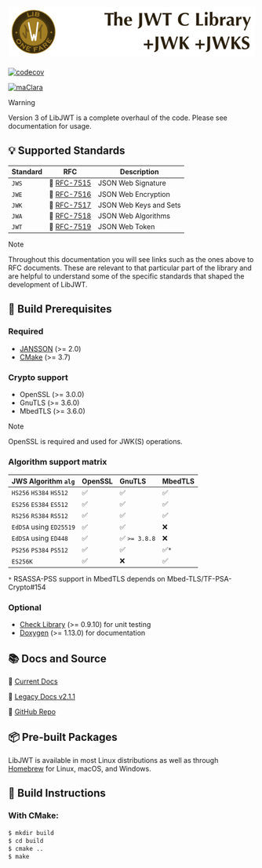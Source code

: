 ![LibJWT - The C JWT Library](images/LibJWT-800x152.png)
---

[![codecov](https://codecov.io/gh/benmcollins/libjwt/graph/badge.svg?token=MhCaZ8cpwQ)](https://codecov.io/gh/benmcollins/libjwt)

[![maClara](https://img.shields.io/badge/Sponsored%20by-maClara%2C%20LLC-blue?style=plastic&logoColor=blue)](https://maclara-llc.com)

> [!WARNING]
> Version 3 of LibJWT is a complete overhaul of the code. Please see documentation for usage.

## :bulb: Supported Standards

Standard | RFC                                                                        | Description
-------- | :------------------------------------------------------------------------: | ----------------------
``JWS``  | :page_facing_up: [RFC-7515](https://datatracker.ietf.org/doc/html/rfc7515) | JSON Web Signature
``JWE``  | :page_facing_up: [RFC-7516](https://datatracker.ietf.org/doc/html/rfc7516) | JSON Web Encryption
``JWK``  | :page_facing_up: [RFC-7517](https://datatracker.ietf.org/doc/html/rfc7517) | JSON Web Keys and Sets
``JWA``  | :page_facing_up: [RFC-7518](https://datatracker.ietf.org/doc/html/rfc7518) | JSON Web Algorithms
``JWT``  | :page_facing_up: [RFC-7519](https://datatracker.ietf.org/doc/html/rfc7519) | JSON Web Token

> [!NOTE]
> Throughout this documentation you will see links such as the ones
> above to RFC documents. These are relevant to that particular part of the
> library and are helpful to understand some of the specific standards that
> shaped the development of LibJWT.

## :construction: Build Prerequisites

### Required

- [JANSSON](https://github.com/akheron/jansson) (>= 2.0)
- [CMake](https://cmake.org) (>= 3.7)

### Crypto support

- OpenSSL (>= 3.0.0)
- GnuTLS (>= 3.6.0)
- MbedTLS (>= 3.6.0)

> [!NOTE]
> OpenSSL is required and used for JWK(S) operations.

### Algorithm support matrix

JWS Algorithm ``alg``         | OpenSSL            | GnuTLS             | MbedTLS
:---------------------------- | :----------------- | :----------------- | :----------------------
``HS256`` ``HS384`` ``HS512`` | :white_check_mark: | :white_check_mark: | :white_check_mark:
``ES256`` ``ES384`` ``ES512`` | :white_check_mark: | :white_check_mark: | :white_check_mark:
``RS256`` ``RS384`` ``RS512`` | :white_check_mark: | :white_check_mark: | :white_check_mark:
``EdDSA`` using ``ED25519``   | :white_check_mark: | :white_check_mark: | :x:
``EdDSA`` using ``ED448``     | :white_check_mark: | :white_check_mark: ``>= 3.8.8`` | :x:
``PS256`` ``PS384`` ``PS512`` | :white_check_mark: | :white_check_mark: | :white_check_mark:``*``
``ES256K``                    | :white_check_mark: | :x:                | :white_check_mark:

``*`` RSASSA-PSS support in MbedTLS depends on Mbed-TLS/TF-PSA-Crypto#154

### Optional

- [Check Library](https://github.com/libcheck/check/issues) (>= 0.9.10) for unit
  testing
- [Doxygen](https://www.doxygen.nl) (>= 1.13.0) for documentation

## :books: Docs and Source

:link: [Current Docs](https://libjwt.io)

:link: [Legacy Docs v2.1.1](https://libjwt.io/stable)

:link: [GitHub Repo](https://github.com/benmcollins/libjwt)

## :package: Pre-built Packages

LibJWT is available in most Linux distributions as well as through
[Homebrew](https://formulae.brew.sh/formula/libjwt#default)
for Linux, macOS, and Windows.

## :hammer: Build Instructions

### With CMake:

    $ mkdir build
    $ cd build
    $ cmake ..
    $ make
